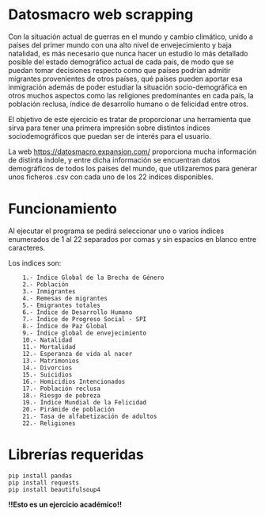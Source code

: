 # Datosmacro web scrapping

Con la situación actual de guerras en el mundo y cambio climático, unido a países del primer mundo con una alto nivel de envejecimiento y baja natalidad, es más necesario que nunca hacer un estudio lo más detallado posible del estado demográfico actual de cada país, de modo que se puedan tomar decisiones respecto como que países podrían admitir migrantes provenientes de otros países, qué países pueden aportar esa inmigración además de poder estudiar la situación socio-demográfica en otros muchos aspectos como las religiones predominantes en cada país, la población reclusa, índice de desarrollo humano o de felicidad entre otros.

El objetivo de este ejercicio es tratar de proporcionar una herramienta que sirva para tener una primera impresión sobre distintos índices sociodemográficos que puedan ser de interés para el usuario. 

La web https://datosmacro.expansion.com/ proporciona mucha información de distinta índole, y entre dicha información se encuentran datos demográficos de todos los países del mundo, que utilizaremos para generar unos ficheros .csv con cada uno de los 22 índices disponibles.


# Funcionamiento

Al ejecutar el programa se pedirá seleccionar uno o varios índices enumerados de 1 al 22 separados por comas y sin espacios en blanco entre caracteres.

Los indices son:

        1.- Índice Global de la Brecha de Género
        2.- Población
        3.- Inmigrantes
        4.- Remesas de migrantes
        5.- Emigrantes totales
        6.- Índice de Desarrollo Humano
        7.- Índice de Progreso Social - SPI
        8.- Índice de Paz Global
        9.- Índice global de envejecimiento
        10.- Natalidad
        11.- Mortalidad
        12.- Esperanza de vida al nacer
        13.- Matrimonios
        14.- Divorcios
        15.- Suicidios
        16.- Homicidios Intencionados
        17.- Población reclusa
        18.- Riesgo de pobreza
        19.- Índice Mundial de la Felicidad
        20.- Pirámide de población
        21.- Tasa de alfabetización de adultos
        22.- Religiones





# Librerías requeridas

```
pip install pandas
pip install requests
pip install beautifulsoup4
```

**!!Esto es un ejercicio académico!!**

